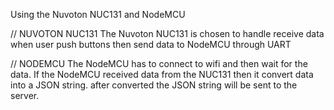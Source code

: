 Using the Nuvoton NUC131 and NodeMCU

// NUVOTON NUC131
The Nuvoton NUC131 is chosen to handle receive data when user push buttons then send data to NodeMCU through UART

// NODEMCU
The NodeMCU has to connect to wifi and then wait for the data.
If the NodeMCU received data from the NUC131 then it convert data into a JSON string.
after converted the JSON string will be sent to the server.
